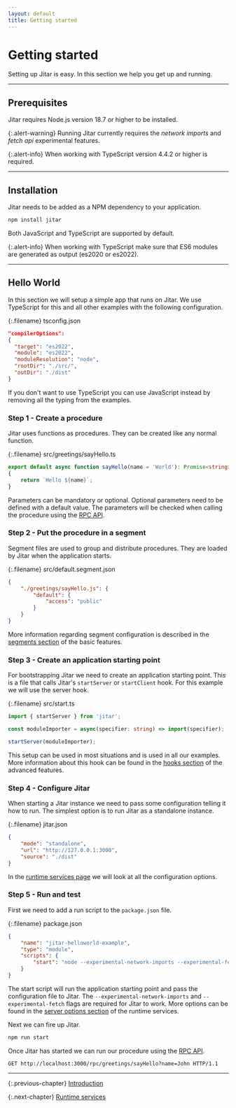 ```yaml
---
layout: default
title: Getting started
---
```


# Getting started

Setting up Jitar is easy. In this section we help you get up and running.

---

## Prerequisites

Jitar requires Node.js version 18.7 or higher to be installed.

{:.alert-warning}
Running Jitar currently requires the *network imports* and *fetch api* experimental features.

{:.alert-info}
When working with TypeScript version 4.4.2 or higher is required.

---

## Installation

Jitar needs to be added as a NPM dependency to your application.

```bash
npm install jitar
```

Both JavaScript and TypeScript are supported by default.

{:.alert-info}
When working with TypeScript make sure that ES6 modules are generated as output (es2020 or es2022).

---

## Hello World

In this section we will setup a simple app that runs on Jitar. We use TypeScript for this and all other examples with the following configuration.

{:.filename}
tsconfig.json

```json
"compilerOptions":
{
  "target": "es2022",
  "module": "es2022",
  "moduleResolution": "node",
  "rootDir": "./src/",
  "outDir": "./dist"
}
```

If you don't want to use TypeScript you can use JavaScript instead by removing all the typing from the examples.

### Step 1 - Create a procedure

Jitar uses functions as procedures. They can be created like any normal function.

{:.filename}
src/greetings/sayHello.ts

```ts
export default async function sayHello(name = 'World'): Promise<string>
{
    return `Hello ${name}`;
}
```

Parameters can be mandatory or optional. Optional parameters need to be defined with a default value. The parameters will be checked when calling the procedure using the [RPC API](05_advanced_features#apis).

### Step 2 - Put the procedure in a segment

Segment files are used to group and distribute procedures. They are loaded by Jitar when the application starts.

{:.filename}
src/default.segment.json

```json
{
    "./greetings/sayHello.js": {
        "default": {
            "access": "public"
        }
    }
}
```

More information regarding segment configuration is described in the [segments section](04_basic_features#segments) of the basic features.

### Step 3 - Create an application starting point

For bootstrapping Jitar we need to create an application starting point. This is a file that calls Jitar's ``startServer`` or ``startClient`` hook. For this example we will use the server hook.

{:.filename}
src/start.ts

```ts
import { startServer } from 'jitar';

const moduleImporter = async(specifier: string) => import(specifier);

startServer(moduleImporter);
```

This setup can be used in most situations and is used in all our examples. More information about this hook can be found in the [hooks section](05_advanced_features#hooks) of the advanced features.

### Step 4 - Configure Jitar

When starting a Jitar instance we need to pass some configuration telling it how to run. The simplest option is to run Jitar as a standalone instance.

{:.filename}
jitar.json

```json
{
    "mode": "standalone",
    "url": "http://127.0.0.1:3000",
    "source": "./dist"
}
```

In the [runtime services page](03_runtime_services) we will look at all the configuration options.

### Step 5 - Run and test

First we need to add a run script to the ``package.json`` file.

{:.filename}
package.json

```json
{
    "name": "jitar-helloworld-example",
    "type": "module",
    "scripts": {
        "start": "node --experimental-network-imports --experimental-fetch dist/start.js --config=jitar.json"
    }
}
```

The start script will run the application starting point and pass the configuration file to Jitar. The ``--experimental-network-imports`` and ``--experimental-fetch`` flags are required for Jitar to work. More options can be found in the [server options section](03_runtime_services#server-options) of the runtime services.

Next we can fire up Jitar.

```bash
npm run start
```

Once Jitar has started we can run our procedure using the [RPC API](05_advanced_features#apis).

```http
GET http://localhost:3000/rpc/greetings/sayHello?name=John HTTP/1.1
```

---

{:.previous-chapter}
[Introduction](01_introduction)

{:.next-chapter}
[Runtime services](03_runtime_services)
